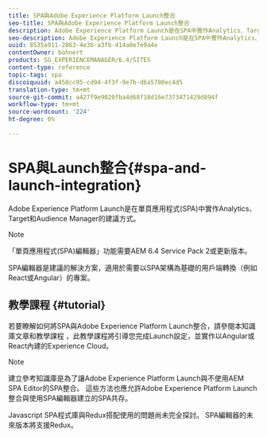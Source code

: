 ```yaml
---
title: SPA與Adobe Experience Platform Launch整合
seo-title: SPA與Adobe Experience Platform Launch整合
description: Adobe Experience Platform Launch是在SPA中實作Analytics、Target和Audience Manager的建議方式。
seo-description: Adobe Experience Platform Launch是在SPA中實作Analytics、Target和Audience Manager的建議方式。
uuid: 8535a911-2863-4e3b-a3fb-414a0e7e9a4e
contentOwner: bohnert
products: SG_EXPERIENCEMANAGER/6.4/SITES
content-type: reference
topic-tags: spa
discoiquuid: a458cc95-cd94-4f3f-9e7b-d6a5780ec4d5
translation-type: tm+mt
source-git-commit: a427f9e9020fba4d68f18d16e7373471429d894f
workflow-type: tm+mt
source-wordcount: '224'
ht-degree: 0%

---
```



# SPA與Launch整合{#spa-and-launch-integration}

Adobe Experience Platform Launch是在單頁應用程式(SPA)中實作Analytics、Target和Audience Manager的建議方式。

>[!NOTE]
>
>「單頁應用程式(SPA)編輯器」功能需要AEM 6.4 Service Pack 2或更新版本。
>
>SPA編輯器是建議的解決方案，適用於需要以SPA架構為基礎的用戶端轉換（例如React或Angular）的專案。

## 教學課程 {#tutorial}

若要瞭解如何將SPA與Adobe Experience Platform Launch整合，請參閱本知識庫文章和教學課程 [](https://helpx.adobe.com/experience-manager/kt/integration/using/launch-reference-architecture-SPA-tutorial-implement.html)，此教學課程將引導您完成Launch設定，並實作以Angular或React內建的Experience Cloud。

>[!NOTE]
>
>建立參考知識庫是為了讓Adobe Experience Platform Launch與不使用AEM SPA Editor的SPA整合。 這些方法也應允許Adobe Experience Platform Launch整合與使用SPA編輯器建立的SPA共存。
>
>Javascript SPA程式庫與Redux搭配使用的問題尚未完全探討。 SPA編輯器的未來版本將支援Redux。
